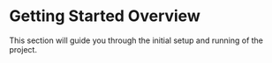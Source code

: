 # Getting Started Overview

This section will guide you through the initial setup and running of the project.
